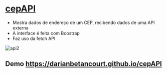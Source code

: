 # [cepAPI](https://darianbetancourt.github.io/cepAPI)

- Mostra dados de endereço de um CEP, recibendo dados de uma API externa
- A interface é feita com Boostrap
- Faz uso da fetch API 

![api2](https://user-images.githubusercontent.com/86523981/128974620-7b891359-5664-4552-bd9e-72f5da12267a.jpg)


## Demo https://darianbetancourt.github.io/cepAPI

